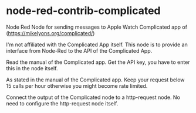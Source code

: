 # node-red-contrib-complicated
Node Red Node for sending messages to Apple Watch Complicated app of (https://mikelyons.org/complicated/) 

I'm not affiliated with the Complicated App itself. This node is to provide an interface from Node-Red to the API of the Complicated App.

Read the manual of the Complicated app. Get the API key, you have to enter this in the node itself.

As stated in the manual of the Complicated app. Keep your request below 15 calls per hour otherwise you might become rate limited.

Connect the output of the Complicated node to a http-request node. No need to configure the http-request node itself.



